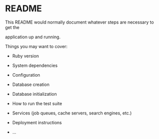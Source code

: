 # README

This README would normally document whatever steps are necessary to get the                         

application up and running.          

Things you may want to cover:                                                                          
                                        
* Ruby version                      
        
* System dependencies                                                      
                                  
* Configuration               
          
* Database creation        
    
* Database initialization        

* How to run the test suite

* Services (job queues, cache servers, search engines, etc.)

* Deployment instructions
  
* ...
